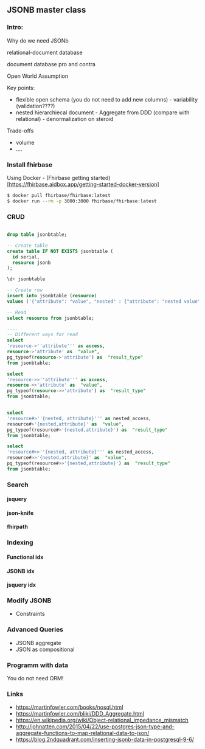 ## JSONB master class

### Intro:

Why do we need JSONb

relational-document database

document database pro and contra

Open World Assumption

Key points:

* flexible open schema (you do not need to add new columns) - variability (validation????)
* nested hierarchiecal document - Aggregate from DDD (compare with relational) - denormalization on steroid


Trade-offs

* volume
* ....


### Install fhirbase

Using Docker - (Fhirbase getting started)[https://fhirbase.aidbox.app/getting-started-docker-version]

``` sh
$ docker pull fhirbase/fhirbase:latest
$ docker run --rm -p 3000:3000 fhirbase/fhirbase:latest
```

### CRUD

```sql

drop table jsonbtable;

-- Create table
create table IF NOT EXISTS jsonbtable (
  id serial,
  resource jsonb
);

\d+ jsonbtable

-- Create row 
insert into jsonbtable (resource)
values ('{"attribute": "value", "nested" : {"attribute": "nested value"}}');

-- Read
select resource from jsonbtable;

----
-- Different ways for read
select
'resource->''attribute''' as access,
resource->'attribute' as  "value",
pg_typeof(resource->'attribute') as  "result_type"
from jsonbtable;

select
'resource->>''attribute''' as access,
resource->>'attribute' as  "value",
pg_typeof(resource->>'attribute') as  "result_type"
from jsonbtable;


select
'resource#>''{nested, attribute}''' as nested_access,
resource#>'{nested,attribute}' as  "value",
pg_typeof(resource#>'{nested,attribute}') as  "result_type"
from jsonbtable;

select
'resource#>>''{nested, attribute}''' as nested_access,
resource#>>'{nested,attribute}' as  "value",
pg_typeof(resource#>>'{nested,attribute}') as  "result_type"
from jsonbtable;

```


### Search

#### jsquery

#### json-knife

#### fhirpath



### Indexing

#### Functional idx

#### JSONB idx

#### jsquery idx


### Modify JSONB

* Constraints

### Advanced Queries


* JSONB aggregate
* JSON as compositional


### Programm with data

You do not need ORM!



### Links

* https://martinfowler.com/books/nosql.html
* https://martinfowler.com/bliki/DDD_Aggregate.html
* https://en.wikipedia.org/wiki/Object-relational_impedance_mismatch
* http://johnatten.com/2015/04/22/use-postgres-json-type-and-aggregate-functions-to-map-relational-data-to-json/
* https://blog.2ndquadrant.com/inserting-jsonb-data-in-postgresql-9-6/

